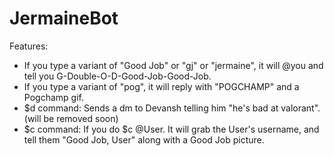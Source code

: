 # JermaineBot

Features:
- If you type a variant of "Good Job" or "gj" or "jermaine", it will @you and tell you G-Double-O-D-Good-Job-Good-Job.
- If you type a variant of "pog", it will reply with "POGCHAMP" and a Pogchamp gif. 
- $d command: Sends a dm to Devansh telling him "he's bad at valorant".(will be removed soon)
- $c command: If you do $c @User. It will grab the User's username, and tell them "Good Job, User" along with a Good Job picture.
